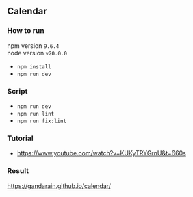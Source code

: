 ## Calendar

### How to run
npm version `9.6.4`<br/>
node version `v20.0.0`
- `npm install`
- `npm run dev`

### Script
- `npm run dev`
- `npm run lint`
- `npm run fix:lint`

### Tutorial
- https://www.youtube.com/watch?v=KUKyTRYGrnU&t=660s

### Result
https://gandarain.github.io/calendar/